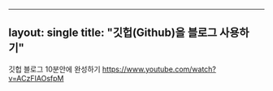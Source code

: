 ----
layout: single
title: "깃헙(Github)을 블로그 사용하기"
----

깃헙 블로그 10분안에 완성하기 https://www.youtube.com/watch?v=ACzFIAOsfpM
